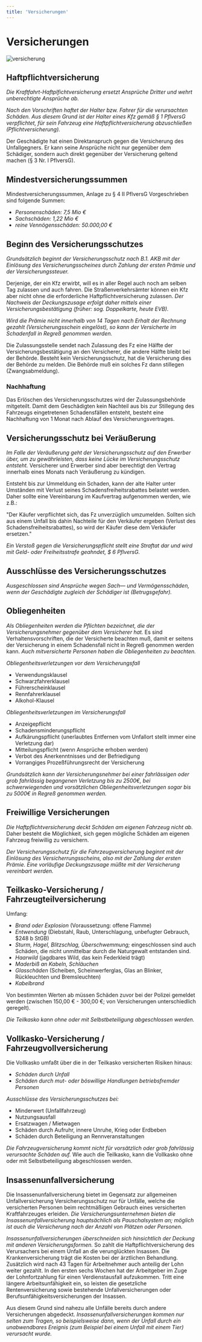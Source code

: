 ```yaml
---
title: 'Versicherungen'
---
```


<infoBox>

# Versicherungen

![versicherung](/img/media/versicherung.jpg "Versicherung")

</infoBox>

<YouTube videoid="r8eiNhWI-eM" desc="KFZ-Versicherungen erklärt"/>

<infoBox>

## Haftpflichtversicherung

*Die Kraftfahrt-Haftplfichtversicherung ersetzt Ansprüche Dritter und wehrt unberechtigte Ansprüche ab.*

*Nach den Vorschriften haftet der Halter bzw. Fahrer für die verursachten Schäden. Aus diesem Grund ist der Halter eines Kfz gemäß § 1 PflversG verpflichtet, für sein Fahrzeug eine Haftpflichtversicherung abzuschließen (Pflichtversicherung).*

Der Geschädigte hat einen Direktanspruch gegen die Versicherung des Unfallgegners. Er kann seine Ansprüche nicht nur gegenüber dem Schädiger, sondern auch direkt gegenüber der Versicherung geltend machen (§ 3 Nr. l PflversG).

</infoBox>

<newSection title="Mindestversicherungssummen">

## Mindestversicherungssummen

Mindestversicherungssummen, Anlage zu § 4 II PflversG
Vorgeschrieben sind folgende Summen:
- *Personenschäden: 7,5 Mio €*
- *Sachschäden: 1,22 Mio €*
- *reine Vennögensschäden: 50.000,00 €*

</newSection>

<newSection title="Beginn des Versicherungsschutzes">

## Beginn des Versicherungsschutzes

*Grundsätzlich beginnt der Versicherungsschutz nach B.1. AKB mit der Einlösung des Versicherungsscheines durch Zahlung der ersten Prämie und der Versicherungssteuer.*

Derjenige, der ein Kfz erwirbt, will es in aller Regel auch noch am selben Tag zulassen und auch fahren. Die Straßenverkehrsämter können ein Kfz aber nicht ohne die erforderliche Haftpflichtversicherung zulassen. *Der Nachweis der Deckungszusage erfolgt daher mittels einer Versicherungsbestätigung (früher: sog. Doppelkarte, heute EVB).*

*Wird die Prämie nicht innerhalb von 14 Tagen nach Erhalt der Rechnung gezahlt
(Versicherungsschein eingelöst), so kann der Versicherte im Schadenfall in Regreß
genommen werden.*

Die Zulassungsstelle sendet nach Zulassung des Fz eine Hälfte der Versicherungsbestätigung
an den Versicherer, die andere Hälfte bleibt bei der Behörde. Besteht kein Versicherungsschutz, hat die Versicherung dies der Behörde zu melden. Die Behörde muß ein solches Fz dann stillegen (Zwangsabmeldung).

### Nachhaftung

Das Erlöschen des Versicherungsschutzes wird der Zulassungsbehörde mitgeteilt. Damit dem Geschädigten kein Nachteil aus bis zur Stillegung des Fahrzeugs eingetretenen Schadensfällen entsteht, besteht eine Nachhaftung von 1 Monat nach Ablauf des Versicherungsvertrages.

</newSection>

<newSection title="Versicherungsschutz bei Veräußerung">

## Versicherungsschutz bei Veräußerung

*Im Falle der Veräußerung geht der Versicherungsschutz auf den Erwerber über, um zu gewährleisten, dass keine Lücke im Versicherungsschutz entsteht.* Versicherer und Erwerber sind aber berechtigt den Vertrag innerhalb eines Monats nach Veräußerung zu kündigen.

Entsteht bis zur Ummeldung ein Schaden, kann der alte Halter unter Umständen mit Verlust seines Schadensfreiheitsrabattes belastet werden. Daher sollte eine Vereinbarung im Kaufvertrag aufgenommen werden, wie z.B.:

"Der Käufer verpflichtet sich, das Fz unverzüglich umzumelden. Sollten sich aus einem Unfall bis dahin Nachteile für den Verkäufer ergeben (Verlust des Schadensfreiheitsrabattes), so wird der Käufer diese dem Verkäufer ersetzen."

*Ein Verstoß gegen die Versicherungspflicht stellt eine Straftat dar und wird mit Geld- oder Freiheitsstrafe geahndet, $ 6 PflversG.*

</newSection>

<newSection title="Ausschlüsse des Versicherungsschutzes">

## Ausschlüsse des Versicherungsschutzes

*Ausgeschlossen sind Ansprüche wegen Sach— und Vermögensschäden, wenn der Geschädigte zugleich der Schädiger ist (Betrugsgefahr).*

</newSection>

<newSection title="Obliegenheiten">

## Obliegenheiten

*Als Obliegenheiten werden die Pflichten bezeichnet, die der Versicherungsnehmer gegenüber dem Versicherer hat.* Es sind Verhaltensvorschriften, die der Versicherte beachten muß, damit er seitens der Versicherung in einem Schadensfall nicht in Regreß genommen werden kann. *Auch mitversicherte Personen haben die Obliegenheiten zu beachten.*

*Obliegenheitsverletzungen vor dem Versicherungsfall*

- Verwendungsklausel
- Schwarzfahrerklausel
- Führerscheinklausel
- Rennfahrerklausel
- Alkohol-Klausel

*Obliegenheitsverletzungen im Versicherungsfall*

- Anzeigepflicht
- Schadensminderungspflicht
- Aufkärungspflicht (unerlaubtes Entfernen vom Unfallort stellt immer eine Verletzung dar)
- Mitteilungspflicht (wenn Ansprüche erhoben werden)
- Verbot des Anerkenntnisses und der Befriedigung
- Vorrangiges Prozeßführungsrecht der Versicherung

*Grundsätzlich kann der Versicherungsnehmer bei einer fahrlässigen oder grob fahrlässig begangenen Verletzung bis zu 2500€, bei schwerwiegenden und vorsätzlichen Obliegenheitsverletzungen sogar bis zu 5000€ in Regreß genommen werden.*

</newSection>

<infoBox>

## Freiwillige Versicherungen

*Die Haftpflichtversicherung deckt Schäden am eigenen Fahrzeug nicht ab.* Daher besteht die Möglichkeit, sich gegen mögliche Schäden am eigenen Fahrzeug freiwillig zu versichern. 

*Der Versicherungsschutz für die Fahrzeugversicherung beginnt mit der Einlösung des
Versicherrungsscheins, also mit der Zahlung der ersten Prämie. Eine vorläufige Deckungszusage müßte mit der Versicherung vereinbart werden.*

</infoBox>

<newSection title=" Teilkasko-Versicherung / Fahrzeugteilversicherung">

## Teilkasko-Versicherung / Fahrzeugteilversicherung

Umfang:

- *Brand oder Explosion* (Voraussetzung: offene Flamme)
- *Entwendung* (Diebstahl, Raub, Unterschlagung, unbefugter Gebrauch, $248 b StGB)
- *Sturm, Hagel, Blitzschlag, Überschwemmung;* eingeschlossen sind auch Schäden, die nicht unmittelbar durch die Naturgewalt entstanden sind.
- *Haarwild* (jagdbares Wild, das kein Federkleid trägt)
- *Maderbiß an Kabeln, Schläuchen*
- *Glasschäden* (Scheiben, Scheinwerferglas, Glas an Blinker, Rückleuchten und Bremsleuchten)
- *Kabelbrand*

Von bestimmten Werten ab müssen Schäden zuvor bei der Polizei gemeldet werden
(zwischen 150,00 € - 300,00 €; von Versicherungen unterschiedlich geregelt).

*Die Teilkasko kann ohne oder mit Selbstbeteiligung abgeschlossen werden.*

</newSection>

<newSection title="Vollkasko-Versicherung / Fahrzeugvollversicherung">

## Vollkasko-Versicherung / Fahrzeugvollversicherung

Die Vollkasko umfaßt über die in der Teilkasko versicherten Risiken hinaus:

- *Schäden durch Unfall*
- *Schäden durch mut- oder böswillige Handlungen betriebsfremder Personen*

*Ausschlüsse des Versicherungsschutzes bei:*

- Minderwert (Unfallfahrzeug)
- Nutzungsausfall
- Ersatzwagen / Mietwagen
- Schäden durch Aufruhr, innere Unruhe, Krieg oder Erdbeben
- Schäden durch Beteiligung an Rennveranstaltungen

*Die Fahrzeugversicherung kommt nicht für vorsätzlich oder grob fahrlässig verursachte Schäden auf.* Wie auch die Teilkasko, kann die Vollkasko ohne oder mit Selbstbeteiligung abgeschlossen werden.

</newSection>

<newSection title="Insassenunfallversicherung">

## Insassenunfallversicherung

Die Insassenunfallversicherung bietet im Gegensatz zur allgemeinen Unfallversicherung Versicherungsschutz nur für Unfälle, welche die versicherten Personen beim rechtmäßigen Gebrauch eines versicherten Kraftfahrzeuges erleiden. *Die Versicherungsunternehmen bieten die Insassenunfallversicherung hauptsächlich als Pauschalsystem an; möglich ist auch die Versicherung nach der Anzahl von Plätzen oder Personen.*

*Insassenunfallversicherungen überschneiden sich hinsichtlich der Deckung mit anderen Versicherungsformen.* So zahlt die Haftpflichtversicherung des Verursachers bei einem Unfall an die verunglückten Insassen. Die Krankenversicherung trägt die Kosten bei der ärztlichen Behandlung. Zusätzlich wird nach 43 Tagen für Arbeitnehmer auch anteilig der Lohn weiter gezahlt. In den ersten sechs Wochen hat der Arbeitgeber im Zuge der Lohnfortzahlung für einen Verdienstausfall aufzukommen. Tritt eine längere Arbeitsunfähigkeit ein, so leisten die gesetzliche Rentenversicherung sowie bestehende Unfallversicherungen oder Berufsunfähigkeitsversicherungen der Insassen.

Aus diesem Grund sind nahezu alle Unfälle bereits durch andere Versicherungen abgedeckt. *Insassenunfallversicherungen kommen nur selten zum Tragen, so beispielsweise dann, wenn der Unfall durch ein unabwendbares Ereignis (zum Beispiel bei einem Unfall mit einem Tier) verursacht wurde.*

</newSection>